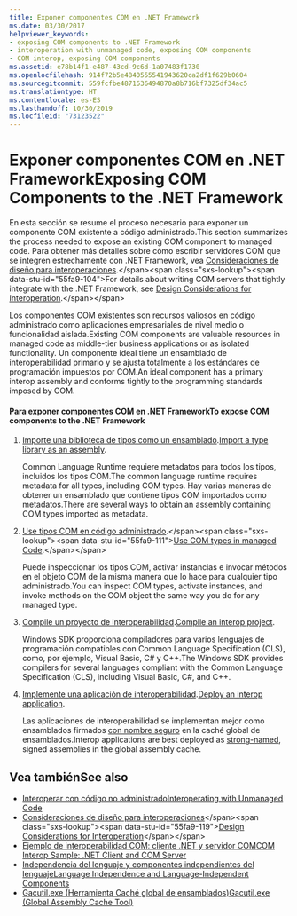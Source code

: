 ```yaml
---
title: Exponer componentes COM en .NET Framework
ms.date: 03/30/2017
helpviewer_keywords:
- exposing COM components to .NET Framework
- interoperation with unmanaged code, exposing COM components
- COM interop, exposing COM components
ms.assetid: e78b14f1-e487-43cd-9c6d-1a07483f1730
ms.openlocfilehash: 914f72b5e4840555541943620ca2df1f629b0604
ms.sourcegitcommit: 559fcfbe4871636494870a8b716bf7325df34ac5
ms.translationtype: HT
ms.contentlocale: es-ES
ms.lasthandoff: 10/30/2019
ms.locfileid: "73123522"
---
```

# <a name="exposing-com-components-to-the-net-framework"></a><span data-ttu-id="55fa9-102">Exponer componentes COM en .NET Framework</span><span class="sxs-lookup"><span data-stu-id="55fa9-102">Exposing COM Components to the .NET Framework</span></span>
<span data-ttu-id="55fa9-103">En esta sección se resume el proceso necesario para exponer un componente COM existente a código administrado.</span><span class="sxs-lookup"><span data-stu-id="55fa9-103">This section summarizes the process needed to expose an existing COM component to managed code.</span></span> <span data-ttu-id="55fa9-104">Para obtener más detalles sobre cómo escribir servidores COM que se integren estrechamente con .NET Framework, vea [Consideraciones de diseño para interoperaciones](https://docs.microsoft.com/previous-versions/dotnet/netframework-4.0/61aax4kh(v=vs.100)).</span><span class="sxs-lookup"><span data-stu-id="55fa9-104">For details about writing COM servers that tightly integrate with the .NET Framework, see [Design Considerations for Interoperation](https://docs.microsoft.com/previous-versions/dotnet/netframework-4.0/61aax4kh(v=vs.100)).</span></span>
  
 <span data-ttu-id="55fa9-105">Los componentes COM existentes son recursos valiosos en código administrado como aplicaciones empresariales de nivel medio o funcionalidad aislada.</span><span class="sxs-lookup"><span data-stu-id="55fa9-105">Existing COM components are valuable resources in managed code as middle-tier business applications or as isolated functionality.</span></span> <span data-ttu-id="55fa9-106">Un componente ideal tiene un ensamblado de interoperabilidad primario y se ajusta totalmente a los estándares de programación impuestos por COM.</span><span class="sxs-lookup"><span data-stu-id="55fa9-106">An ideal component has a primary interop assembly and conforms tightly to the programming standards imposed by COM.</span></span>  
  
#### <a name="to-expose-com-components-to-the-net-framework"></a><span data-ttu-id="55fa9-107">Para exponer componentes COM en .NET Framework</span><span class="sxs-lookup"><span data-stu-id="55fa9-107">To expose COM components to the .NET Framework</span></span>  
  
1. <span data-ttu-id="55fa9-108">[Importe una biblioteca de tipos como un ensamblado](importing-a-type-library-as-an-assembly.md).</span><span class="sxs-lookup"><span data-stu-id="55fa9-108">[Import a type library as an assembly](importing-a-type-library-as-an-assembly.md).</span></span>  
  
     <span data-ttu-id="55fa9-109">Common Language Runtime requiere metadatos para todos los tipos, incluidos los tipos COM.</span><span class="sxs-lookup"><span data-stu-id="55fa9-109">The common language runtime requires metadata for all types, including COM types.</span></span> <span data-ttu-id="55fa9-110">Hay varias maneras de obtener un ensamblado que contiene tipos COM importados como metadatos.</span><span class="sxs-lookup"><span data-stu-id="55fa9-110">There are several ways to obtain an assembly containing COM types imported as metadata.</span></span>  
  
2. <span data-ttu-id="55fa9-111">[Use tipos COM en código administrado](https://docs.microsoft.com/previous-versions/dotnet/netframework-4.0/3y76b69k(v=vs.100)).</span><span class="sxs-lookup"><span data-stu-id="55fa9-111">[Use COM types in managed Code](https://docs.microsoft.com/previous-versions/dotnet/netframework-4.0/3y76b69k(v=vs.100)).</span></span>  
  
     <span data-ttu-id="55fa9-112">Puede inspeccionar los tipos COM, activar instancias e invocar métodos en el objeto COM de la misma manera que lo hace para cualquier tipo administrado.</span><span class="sxs-lookup"><span data-stu-id="55fa9-112">You can inspect COM types, activate instances, and invoke methods on the COM object the same way you do for any managed type.</span></span>  
  
3. <span data-ttu-id="55fa9-113">[Compile un proyecto de interoperabilidad](compiling-an-interop-project.md).</span><span class="sxs-lookup"><span data-stu-id="55fa9-113">[Compile an interop project](compiling-an-interop-project.md).</span></span>  
  
     <span data-ttu-id="55fa9-114">Windows SDK proporciona compiladores para varios lenguajes de programación compatibles con Common Language Specification (CLS), como, por ejemplo, Visual Basic, C# y C++.</span><span class="sxs-lookup"><span data-stu-id="55fa9-114">The Windows SDK provides compilers for several languages compliant with the Common Language Specification (CLS), including Visual Basic, C#, and C++.</span></span>  
  
4. <span data-ttu-id="55fa9-115">[Implemente una aplicación de interoperabilidad](deploying-an-interop-application.md).</span><span class="sxs-lookup"><span data-stu-id="55fa9-115">[Deploy an interop application](deploying-an-interop-application.md).</span></span>  
  
     <span data-ttu-id="55fa9-116">Las aplicaciones de interoperabilidad se implementan mejor como ensamblados firmados [con nombre seguro](../../standard/assembly/strong-named.md) en la caché global de ensamblados.</span><span class="sxs-lookup"><span data-stu-id="55fa9-116">Interop applications are best deployed as [strong-named](../../standard/assembly/strong-named.md), signed assemblies in the global assembly cache.</span></span>  
  
## <a name="see-also"></a><span data-ttu-id="55fa9-117">Vea también</span><span class="sxs-lookup"><span data-stu-id="55fa9-117">See also</span></span>

- [<span data-ttu-id="55fa9-118">Interoperar con código no administrado</span><span class="sxs-lookup"><span data-stu-id="55fa9-118">Interoperating with Unmanaged Code</span></span>](index.md)
- <span data-ttu-id="55fa9-119">[Consideraciones de diseño para interoperaciones](https://docs.microsoft.com/previous-versions/dotnet/netframework-4.0/61aax4kh(v=vs.100))</span><span class="sxs-lookup"><span data-stu-id="55fa9-119">[Design Considerations for Interoperation](https://docs.microsoft.com/previous-versions/dotnet/netframework-4.0/61aax4kh(v=vs.100))</span></span>
- [<span data-ttu-id="55fa9-120">Ejemplo de interoperabilidad COM: cliente .NET y servidor COM</span><span class="sxs-lookup"><span data-stu-id="55fa9-120">COM Interop Sample: .NET Client and COM Server</span></span>](com-interop-sample-net-client-and-com-server.md)
- [<span data-ttu-id="55fa9-121">Independencia del lenguaje y componentes independientes del lenguaje</span><span class="sxs-lookup"><span data-stu-id="55fa9-121">Language Independence and Language-Independent Components</span></span>](../../standard/language-independence-and-language-independent-components.md)
- [<span data-ttu-id="55fa9-122">Gacutil.exe (Herramienta Caché global de ensamblados)</span><span class="sxs-lookup"><span data-stu-id="55fa9-122">Gacutil.exe (Global Assembly Cache Tool)</span></span>](../tools/gacutil-exe-gac-tool.md)
